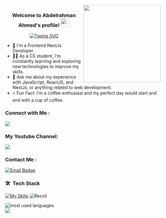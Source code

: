 
<img width="250" align="right" src="https://c.tenor.com/_DOBjnGspYAAAAAM/code-coding.gif">

<h3 align="center">
  Welcome to Abdelrahman Ahmed's profile!
  <img src="https://media.giphy.com/media/hvRJCLFzcasrR4ia7z/giphy.gif" width="28">
</h3>

<!-- Typing SVG by DenverCoder1 - https://github.com/DenverCoder1/readme-typing-svg -->
<p align="center">
  <a href="https://git.io/typing-svg"><img src="https://readme-typing-svg.demolab.com?      font=Fira+Code&pause=1000&color=F71A8B&center=true&vCenter=true&width=435&lines=Front-end+NextJs+Developer;Always+learning+new+things" alt="Typing SVG" /></a>
</p> 

- 🏢 I'm a Frontend NextJs Developer.
- 👨‍💻 As a CS student, I'm constantly learning and exploring new technologies to improve my skills.
- 💬 Ask me about my experience with JavaScript, ReactJS, and NextJs, or anything related to web development.
- ⚡ Fun Fact: I'm a coffee enthusiast and my perfect day would start and end with a cup of coffee.


### Connect with Me :
<a href="https://www.linkedin.com/in/abdelrahman-ahmed-576878231/" target="_blank"><img src="https://img.shields.io/badge/-Abdelrahman%20Ahmed-0077B5?style=for-the-badge&logo=Linkedin&logoColor=white"/></a>


### My Youtube Channel:
<a href="https://www.youtube.com/channel/UCIfq1Ib5FCrFOYcu9qzfwzg" target="_blank"><img src="https://img.shields.io/badge/YouTube-FF0000?style=for-the-badge&logo=youtube&logoColor=white"/></a>


### Contact Me :
[![Email Badge](https://img.shields.io/badge/Gmail-Contact_Me-green?style=flat-square&logo=gmail&logoColor=FFFFFF&labelColor=3A3B3C&color=62F1CD)](mailto:supersanko2002@gmail.com)


### 🛠 &nbsp;Tech Stack

[![My Skills](https://skillicons.dev/icons?i=html,css,bootstrap,tailwind,sass,js,typescript,jquery,react,redux,git,github,nextjs,firebase,supabase)](https://skillicons.dev)
![Recoil](https://img.shields.io/badge/-Recoil-05122A?style=flat&logo=Recoil)&nbsp;


<img align="left" src="https://github-readme-stats.vercel.app/api/top-langs?username=AbdoAhmedFarouk&show_icons=true&locale=en&layout=compact&theme=radical" alt="most used languages" />
<br>
<a href="https://komarev.com/ghpvc/?username=abdelrahmanahmed&style=for-the-badge">
    <img src="https://komarev.com/ghpvc/?username=abdelrahmanahmed&style=for-the-badge">
</a>
